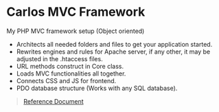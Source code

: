# Carlos MVC Framework

My PHP MVC framework setup (Object oriented)

- Architects all needed folders and files to get your application started.
- Rewrites engines and rules for Apache server, if any other, it may be adjusted in the .htaccess files.
- URL methods construct in Core class.
- Loads MVC functionalities all together.
- Connects CSS and JS for frontend.
- PDO database structure (Works with any SQL database).

> [Reference Document]()
